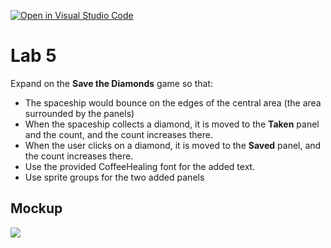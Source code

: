 [![Open in Visual Studio Code](https://classroom.github.com/assets/open-in-vscode-c66648af7eb3fe8bc4f294546bfd86ef473780cde1dea487d3c4ff354943c9ae.svg)](https://classroom.github.com/online_ide?assignment_repo_id=10158924&assignment_repo_type=AssignmentRepo)
# Lab 5

Expand on the **Save the Diamonds** game so that:
- The spaceship would bounce on the edges of the central area (the area surrounded by the panels)
- When the spaceship collects a diamond, it is moved to the **Taken** panel and the count, and the count increases there.
- When the user clicks on a diamond, it is moved to the **Saved** panel, and the count increases there.
- Use the provided CoffeeHealing font for the added text.
- Use sprite groups for the two added panels

## Mockup
![](mockup.jpg)

